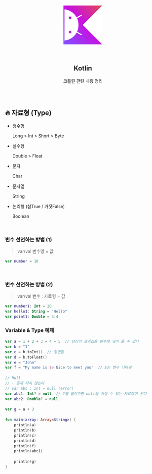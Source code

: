 <div align="center">
  <p>
    <img src="../README.assets/kotlin-hero.png">
  </p>
  <br>
  <h2>Kotlin</h2>
  <p>코틀린 관련 내용 정리</p>
  <br>
  <br>
</div>









## 🔥 자료형 (Type)

- 정수형

  Long > Int > Short > Byte

- 실수형

  Double > Float

- 문자

  Char

- 문자열

  String

- 논리형 (참True / 거짓False)

  Boolean

<br>

### 변수 선언하는 방법 (1)

> var/val 변수명 = 값

```kotlin
var number = 10
```

<br>

### 변수 선언하는 방법 (2)

> var/val 변수 : 자료형 = 값

```kotlin
var number1: Int = 20
var hello1: String = "Hello"
var point1: Double = 3.4
```

### Variable & Type 예제

```kotlin
var a = 1 + 2 + 3 + 4 + 5  // 연산의 결과값을 변수에 넣어 줄 수 있다
var b = "1"
var c = b.toInt()  // 형변환
var d = b.toFloat()
var e = "John"
var f = "My name is $e Nice to meet you"  // $는 변수 나타냄

// Null
// - 존재 하지 않는다
// var abc : Int = null (error)
var abc1: Int? = null  // ?를 붙여주면 null을 가질 수 있는 자료형이 된다
var abc2: Double? = null

var g = a + 3

fun main(array: Array<String>) {
    println(a)
    println(b)
    println(c)
    println(d)
    println(f)
    println(abc1)

    println(g)
}
```

